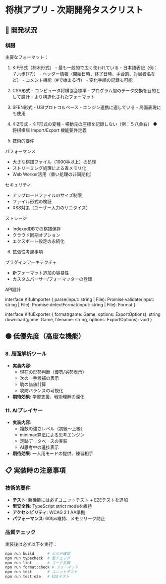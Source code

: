 # 将棋アプリ - 次期開発タスクリスト

## 🎯 開発状況

### 棋譜
  主要なフォーマット：
  1. KIF形式（柿木形式）
    - 最も一般的で広く使われている
    - 日本語表記（例：７六歩(77)）
    - ヘッダー情報（開始日時、終了日時、手合割、対局者名など）
    - コメント機能（#で始まる行）
    - 変化手順の記録も可能
  2. CSA形式
    - コンピュータ将棋協会標準
    - プログラム間のデータ交換を目的として設計
    - より構造化されたフォーマット
  3. SFEN形式
    - USIプロトコルベース
    - エンジン連携に適している
    - 局面表現にも使用
  4. KI2形式
    - KIF形式の変種
    - 移動元の座標を記録しない（例：５八金右）
● 将棋棋譜 Import/Export 機能要件定義

  5. 技術的要件

  パフォーマンス

  - 大きな棋譜ファイル（1000手以上）の処理
  - ストリーミング処理による省メモリ化
  - Web Worker活用（重い処理の非同期化）

  セキュリティ

  - アップロードファイルのサイズ制限
  - ファイル形式の検証
  - XSS対策（ユーザー入力のサニタイズ）

  ストレージ

  - IndexedDBでの棋譜保存
  - クラウド同期オプション
  - エクスポート設定の永続化

  6. 拡張性考慮事項

  プラグインアーキテクチャ

  - 新フォーマット追加の容易性
  - カスタムパーサー/フォーマッターの登録

  API設計

  interface KifuImporter {
    parse(input: string | File): Promise<Game>
    validate(input: string | File): Promise<ValidationResult>
    detectFormat(input: string | File): Format
  }

  interface KifuExporter {
    format(game: Game, options: ExportOptions): string
    download(game: Game, filename: string, options: ExportOptions): void
  }


## 🟢 低優先度（高度な機能）

### 8. **局面解析ツール**
- **実装内容**:
  - 現在の形勢判断（優勢/劣勢表示）
  - 次の一手候補の表示
  - 駒の価値計算
  - 攻防バランスの可視化
- **期待効果**: 学習支援、戦術理解の深化

### 11. **AIプレイヤー**
- **実装内容**:
  - 複数の強さレベル（初級～上級）
  - minimax算法による思考エンジン
  - 定跡データベースの実装
  - AI思考中の進捗表示
- **期待効果**: 一人用モードの提供、練習相手

## 📋 実装時の注意事項

### 技術的要件
- **テスト**: 新機能には必ずユニットテスト + E2Eテストを追加
- **型安全性**: TypeScript strict modeを維持
- **アクセシビリティ**: WCAG 2.1 AA準拠
- **パフォーマンス**: 60fps維持、メモリリーク防止

### 品質チェック
実装後は必ず以下を実行：
```bash
npm run build      # ビルド確認
npm run typecheck  # 型チェック
npm run lint       # コード品質
npm run format:check # フォーマット
npm run test       # ユニットテスト
npm run test:e2e   # E2Eテスト
```
